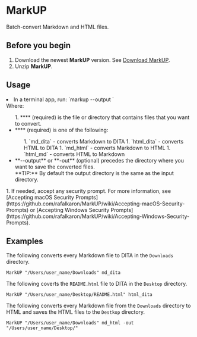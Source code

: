 
# MarkUP

Batch-convert Markdown and HTML files.

## Before you begin

1. Download the newest **MarkUP** version. See [Download MarkUP](https://github.com/rafalkaron/MarkUP/releases/latest).
1. Unzip **MarkUP**.

## Usage

<li>In a terminal app, run: `markup <source> <conversion_type> --output <output_dir>`<br>
 Where:<ul>
1. **<source>** (required) is the file or directory that contains files that you want to convert.
<li>**<conversion_type>** (required) is one of the following:<ul>
1. `md_dita` - converts Markdown to DITA
1. `html_dita` - converts HTML to DITA
1. `md_html` - converts Markdown to HTML
1. `html_md` - converts HTML to Markdown
</ul>
</li>
<li>**--output** or **-out** (optional) precedes the directory where you want to save the converted files.<br>
**TIP:** By default the output directory is the same as the input directory.</li>
</ul>
</li>
1. If needed, accept any security prompt. For more information, see [Accepting macOS Security Prompts](https://github.com/rafalkaron/MarkUP/wiki/Accepting-macOS-Security-Prompts) or [Accepting Windows Security Prompts](https://github.com/rafalkaron/MarkUP/wiki/Accepting-Windows-Security-Prompts).

## Examples

The following converts every Markdown file to DITA in the `Downloads` directory.

```
MarkUP "/Users/user_name/Downloads" md_dita

```

The following coverts the `README.html` file to DITA in the `Desktop` directory.

```
MarkUP "/Users/user_name/Desktop/README.html" html_dita

```

The following converts every Markdown file from the `Downloads` directory to HTML and saves the HTML files to the `Destkop` directory.

```
MarkUP "/Users/user_name/Downloads" md_html -out "/Users/user_name/Desktop/"

```
